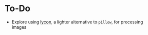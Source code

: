 # To-Do
- Explore using [lycon](https://pypi.org/project/lycon/), a lighter alternative to `pillow`, for processing images